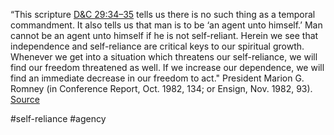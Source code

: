 “This scripture [D&C 29:34–35](https://www.churchofjesuschrist.org/study/scriptures/dc-testament/dc/29?lang=eng&id=34-35#p34) tells us there is no such thing as a temporal commandment. It also tells us that man is to be ‘an agent unto himself.’ Man cannot be an agent unto himself if he is not self-reliant. Herein we see that independence and self-reliance are critical keys to our spiritual growth. Whenever we get into a situation which threatens our self-reliance, we will find our freedom threatened as well. If we increase our dependence, we will find an immediate decrease in our freedom to act." President Marion G. Romney (in Conference Report, Oct. 1982, 134; or Ensign, Nov. 1982, 93). [Source](https://www.churchofjesuschrist.org/study/manual/eternal-marriage-student-manual/independence?lang=eng&id=p2#p2)

#self-reliance 
#agency
